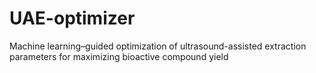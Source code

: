 # UAE-optimizer
Machine learning–guided optimization of ultrasound-assisted extraction parameters for maximizing bioactive compound yield
